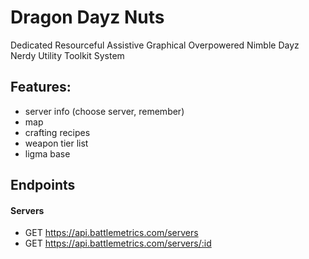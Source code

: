 # Dragon Dayz Nuts

Dedicated Resourceful Assistive Graphical Overpowered Nimble Dayz Nerdy Utility Toolkit System

## Features:

- server info (choose server, remember)
- map
- crafting recipes
- weapon tier list
- ligma base

## Endpoints

#### Servers

- GET https://api.battlemetrics.com/servers
- GET https://api.battlemetrics.com/servers/:id
